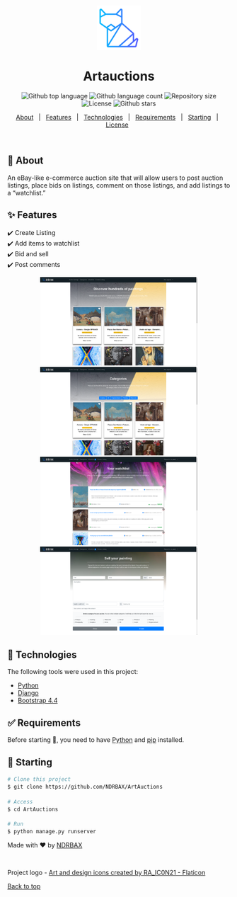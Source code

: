 <div align="center" id="top"> 
  <img src="./auctions/static/auctions/assets/foxy.png" alt="Commerce" height="100px"/>
  <h1>Artauctions</h1>
</div>

<p align="center">
  <img alt="Github top language" src="https://img.shields.io/github/languages/top/NDRBAX/ArtAuctions?color=56BEB8"> <img alt="Github language count" src="https://img.shields.io/github/languages/count/NDRBAX/ArtAuctions?color=56BEB8"> <img alt="Repository size" src="https://img.shields.io/github/repo-size/NDRBAX/ArtAuctions?color=56BEB8"> <img alt="License" src="https://img.shields.io/github/license/NDRBAX/ArtAuctions?color=56BEB8"> <img alt="Github stars" src="https://img.shields.io/github/stars/NDRBAX/ArtAuctions?color=56BEB8" />
</p>

<p align="center">
  <a href="#dart-about">About</a> &#xa0; | &#xa0; 
  <a href="#sparkles-features">Features</a> &#xa0; | &#xa0;
  <a href="#rocket-technologies">Technologies</a> &#xa0; | &#xa0;
  <a href="#white_check_mark-requirements">Requirements</a> &#xa0; | &#xa0;
  <a href="#checkered_flag-starting">Starting</a> &#xa0; | &#xa0;
  <a href="#memo-license">License</a> &#xa0; 
  <!--| &#xa0; <a href="https://github.com/NDRBAXgit " target="_blank">Author</a> -->
</p>

<br>

## :dart: About

An eBay-like e-commerce auction site that will allow users to post auction listings, place bids on listings, comment on those listings, and add listings to a “watchlist.”

## :sparkles: Features

:heavy_check_mark: Create Listing\
:heavy_check_mark: Add items to watchlist\
:heavy_check_mark: Bid and sell\
:heavy_check_mark: Post comments

<div align="center">
<img src="./assets/preview-1.png" alt="Awesome CyberghostVPN Cli" height="200px" />
<img src="./assets/preview-2.png" alt="Awesome CyberghostVPN Cli" height="200px" />
<img src="./assets/preview-3.png" alt="Awesome CyberghostVPN Cli" height="200px" />
<img src="./assets/preview-4.png" alt="Awesome CyberghostVPN Cli" height="200px" />
</div>

## :rocket: Technologies

The following tools were used in this project:

- [Python](https://www.python.org/)
- [Django](https://www.djangoproject.com/)
- [Bootstrap 4.4](https://getbootstrap.com/docs/4.4/getting-started/introduction/)

## :white_check_mark: Requirements

Before starting :checkered_flag:, you need to have [Python](https://www.python.org/) and [pip](https://pypi.org/project/pip/) installed.

## :checkered_flag: Starting

```bash
# Clone this project
$ git clone https://github.com/NDRBAX/ArtAuctions

# Access
$ cd ArtAuctions

# Run
$ python manage.py runserver

```

Made with :heart: by <a href="https://github.com/NDRBAX" target="_blank">NDRBAX</a>

&#xa0;

Project logo - <a href="https://www.flaticon.com/free-icons/art-and-design" title="art and design icons">Art and design icons created by RA_IC0N21 - Flaticon</a>

<a href="#top">Back to top</a>
